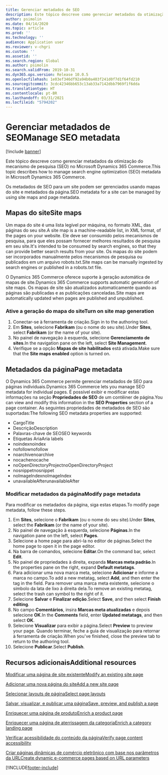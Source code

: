 ```yaml
---
title: Gerenciar metadados de SEO
description: Este tópico descreve como gerenciar metadados da otimização do mecanismo de pesquisa (SEO) no Microsoft Dynamics 365 Commerce.
author: psimolin
ms.date: 04/14/2020
ms.topic: article
ms.prod: ''
ms.technology: ''
audience: Application user
ms.reviewer: v-chgri
ms.custom: ''
ms.assetid: ''
ms.search.region: Global
ms.author: psimolin
ms.search.validFrom: 2019-10-31
ms.dyn365.ops.version: Release 10.0.5
ms.openlocfilehash: 1e03ef346df92a94b0a403f241d0f7d1f64fd210
ms.sourcegitcommit: 3cdc42346bb653c13ab33a7142dbb7969f1f6dda
ms.translationtype: HT
ms.contentlocale: pt-BR
ms.lasthandoff: 03/31/2021
ms.locfileid: "5794202"
---
```

# <a name="manage-seo-metadata"></a><span data-ttu-id="181f7-103">Gerenciar metadados de SEO</span><span class="sxs-lookup"><span data-stu-id="181f7-103">Manage SEO metadata</span></span>

[!include [banner](includes/banner.md)]

<span data-ttu-id="181f7-104">Este tópico descreve como gerenciar metadados da otimização do mecanismo de pesquisa (SEO) no Microsoft Dynamics 365 Commerce.</span><span class="sxs-lookup"><span data-stu-id="181f7-104">This topic describes how to manage search engine optimization (SEO) metadata in Microsoft Dynamics 365 Commerce.</span></span>

<span data-ttu-id="181f7-105">Os metadados de SEO para um site podem ser gerenciados usando mapas do site e metadados da página.</span><span class="sxs-lookup"><span data-stu-id="181f7-105">SEO metadata for a site can be managed by using site maps and page metadata.</span></span>
    
## <a name="site-maps"></a><span data-ttu-id="181f7-106">Mapas do site</span><span class="sxs-lookup"><span data-stu-id="181f7-106">Site maps</span></span>

<span data-ttu-id="181f7-107">Um mapa do site é uma lista legível por máquina, no formato XML, das páginas do seu site.</span><span class="sxs-lookup"><span data-stu-id="181f7-107">A site map is a machine-readable list, in XML format, of the pages on your website.</span></span> <span data-ttu-id="181f7-108">Ele deve ser consumido pelos mecanismos de pesquisa, para que eles possam fornecer melhores resultados de pesquisa em seu site.</span><span class="sxs-lookup"><span data-stu-id="181f7-108">It's intended to be consumed by search engines, so that they can provide better search results from your site.</span></span> <span data-ttu-id="181f7-109">Os mapas do site podem ser incorporados manualmente pelos mecanismos de pesquisa ou publicados em um arquivo robots.txt.</span><span class="sxs-lookup"><span data-stu-id="181f7-109">Site maps can be manually ingested by search engines or published in a robots.txt file.</span></span>

<span data-ttu-id="181f7-110">O Dynamics 365 Commerce oferece suporte à geração automática de mapas de site.</span><span class="sxs-lookup"><span data-stu-id="181f7-110">Dynamics 365 Commerce supports automatic generation of site maps.</span></span> <span data-ttu-id="181f7-111">Os mapas de site são atualizados automaticamente quando as páginas são publicadas e as publicações canceladas.</span><span class="sxs-lookup"><span data-stu-id="181f7-111">Site maps are automatically updated when pages are published and unpublished.</span></span>

### <a name="turn-on-site-map-generation"></a><span data-ttu-id="181f7-112">Ative a geração do mapa do site</span><span class="sxs-lookup"><span data-stu-id="181f7-112">Turn on site map generation</span></span>

1. <span data-ttu-id="181f7-113">Conectar-se à ferramenta de criação.</span><span class="sxs-lookup"><span data-stu-id="181f7-113">Sign in to the authoring tool.</span></span>
1. <span data-ttu-id="181f7-114">Em **Sites**, selecione **Fabrikam** (ou o nome do seu site).</span><span class="sxs-lookup"><span data-stu-id="181f7-114">Under **Sites**, select **Fabrikam** (or the name of your site).</span></span>
1. <span data-ttu-id="181f7-115">No painel de navegação à esquerda, selecione **Gerenciamento de sites**.</span><span class="sxs-lookup"><span data-stu-id="181f7-115">In the navigation pane on the left, select **Site Management**.</span></span>
1. <span data-ttu-id="181f7-116">Verifique se a opção **Mapas de site habilitados** está ativada.</span><span class="sxs-lookup"><span data-stu-id="181f7-116">Make sure that the **Site maps enabled** option is turned on.</span></span>

## <a name="page-metadata"></a><span data-ttu-id="181f7-117">Metadados da página</span><span class="sxs-lookup"><span data-stu-id="181f7-117">Page metadata</span></span>

<span data-ttu-id="181f7-118">O Dynamics 365 Commerce permite gerenciar metadados de SEO para páginas individuais.</span><span class="sxs-lookup"><span data-stu-id="181f7-118">Dynamics 365 Commerce lets you manage SEO metadata for individual pages.</span></span> <span data-ttu-id="181f7-119">É possível exibir e modificar estas informações na seção **Propriedades de SEO** de um contêiner de página.</span><span class="sxs-lookup"><span data-stu-id="181f7-119">You can view and modify this information in the **SEO Properties** section of a page container.</span></span> <span data-ttu-id="181f7-120">As seguintes propriedades de metadados de SEO são suportadas:</span><span class="sxs-lookup"><span data-stu-id="181f7-120">The following SEO metadata properties are supported:</span></span>

- <span data-ttu-id="181f7-121">Cargo</span><span class="sxs-lookup"><span data-stu-id="181f7-121">Title</span></span>
- <span data-ttu-id="181f7-122">Descrição</span><span class="sxs-lookup"><span data-stu-id="181f7-122">Description</span></span>
- <span data-ttu-id="181f7-123">Palavras-chave de SEO</span><span class="sxs-lookup"><span data-stu-id="181f7-123">SEO keywords</span></span>
- <span data-ttu-id="181f7-124">Etiquetas Aria</span><span class="sxs-lookup"><span data-stu-id="181f7-124">Aria labels</span></span>
- <span data-ttu-id="181f7-125">noindex</span><span class="sxs-lookup"><span data-stu-id="181f7-125">noindex</span></span>
- <span data-ttu-id="181f7-126">nofollow</span><span class="sxs-lookup"><span data-stu-id="181f7-126">nofollow</span></span>
- <span data-ttu-id="181f7-127">noarchive</span><span class="sxs-lookup"><span data-stu-id="181f7-127">noarchive</span></span>
- <span data-ttu-id="181f7-128">nocache</span><span class="sxs-lookup"><span data-stu-id="181f7-128">nocache</span></span>
- <span data-ttu-id="181f7-129">noOpenDirectoryProject</span><span class="sxs-lookup"><span data-stu-id="181f7-129">noOpenDirectoryProject</span></span>
- <span data-ttu-id="181f7-130">nosnippet</span><span class="sxs-lookup"><span data-stu-id="181f7-130">nosnippet</span></span>
- <span data-ttu-id="181f7-131">noImageIndex</span><span class="sxs-lookup"><span data-stu-id="181f7-131">noImageIndex</span></span>
- <span data-ttu-id="181f7-132">unavailableAfter</span><span class="sxs-lookup"><span data-stu-id="181f7-132">unavailableAfter</span></span>

### <a name="modify-page-metadata"></a><span data-ttu-id="181f7-133">Modificar metadados da página</span><span class="sxs-lookup"><span data-stu-id="181f7-133">Modify page metadata</span></span>

<span data-ttu-id="181f7-134">Para modificar os metadados da página, siga estas etapas.</span><span class="sxs-lookup"><span data-stu-id="181f7-134">To modify page metadata, follow these steps.</span></span>

1. <span data-ttu-id="181f7-135">Em **Sites**, selecione o **Fabrikam** (ou o nome do seu site).</span><span class="sxs-lookup"><span data-stu-id="181f7-135">Under **Sites**, select the **Fabrikam** (or the name of your site).</span></span>
1. <span data-ttu-id="181f7-136">No painel de navegação à esquerda, selecione **Páginas**.</span><span class="sxs-lookup"><span data-stu-id="181f7-136">In the navigation pane on the left, select **Pages**.</span></span>
1. <span data-ttu-id="181f7-137">Selecione a home page para abri-la no editor de páginas.</span><span class="sxs-lookup"><span data-stu-id="181f7-137">Select the home page to open it in the page editor.</span></span>
1. <span data-ttu-id="181f7-138">Na barra de comandos, selecione **Editar**.</span><span class="sxs-lookup"><span data-stu-id="181f7-138">On the command bar, select **Edit**.</span></span>
1. <span data-ttu-id="181f7-139">No painel de propriedades à direita, expanda **Marcas meta padrão**.</span><span class="sxs-lookup"><span data-stu-id="181f7-139">In the properties pane on the right, expand **Default metatags**.</span></span>
1. <span data-ttu-id="181f7-140">Para adicionar uma nova marca meta, selecione **Adicionar** e informe a marca no campo.</span><span class="sxs-lookup"><span data-stu-id="181f7-140">To add a new metatag, select **Add**, and then enter the tag in the field.</span></span> <span data-ttu-id="181f7-141">Para remover uma marca meta existente, selecione o símbolo da lata de lixo à direita dela.</span><span class="sxs-lookup"><span data-stu-id="181f7-141">To remove an existing metatag, select the trash can symbol to the right of it.</span></span>
1. <span data-ttu-id="181f7-142">Selecione **Salvar** e **Finalizar edição**.</span><span class="sxs-lookup"><span data-stu-id="181f7-142">Select **Save**, and then select **Finish editing**.</span></span>
1. <span data-ttu-id="181f7-143">No campo **Comentários**, insira **Marcas meta atualizadas** e depois selecione **OK**.</span><span class="sxs-lookup"><span data-stu-id="181f7-143">In the **Comments** field, enter **Updated metatags**, and then select **OK**.</span></span>
1. <span data-ttu-id="181f7-144">Selecione **Visualizar** para exibir a página.</span><span class="sxs-lookup"><span data-stu-id="181f7-144">Select **Preview** to preview your page.</span></span> <span data-ttu-id="181f7-145">Quando terminar, feche a guia de visualização para retornar à ferramenta de criação.</span><span class="sxs-lookup"><span data-stu-id="181f7-145">When you've finished, close the preview tab to return to the authoring tool.</span></span>
1. <span data-ttu-id="181f7-146">Selecione **Publicar**.</span><span class="sxs-lookup"><span data-stu-id="181f7-146">Select **Publish**.</span></span>

## <a name="additional-resources"></a><span data-ttu-id="181f7-147">Recursos adicionais</span><span class="sxs-lookup"><span data-stu-id="181f7-147">Additional resources</span></span>

[<span data-ttu-id="181f7-148">Modificar uma página de site existente</span><span class="sxs-lookup"><span data-stu-id="181f7-148">Modify an existing site page</span></span>](modify-existing-page.md)

[<span data-ttu-id="181f7-149">Adicionar uma nova página do site</span><span class="sxs-lookup"><span data-stu-id="181f7-149">Add a new site page</span></span>](add-new-page.md)

[<span data-ttu-id="181f7-150">Selecionar layouts de página</span><span class="sxs-lookup"><span data-stu-id="181f7-150">Select page layouts</span></span>](select-page-layouts.md)

[<span data-ttu-id="181f7-151">Salvar, visualizar, e publicar uma página</span><span class="sxs-lookup"><span data-stu-id="181f7-151">Save, preview, and publish a page</span></span>](save-preview-publish-page.md)

[<span data-ttu-id="181f7-152">Enriquecer uma página de produto</span><span class="sxs-lookup"><span data-stu-id="181f7-152">Enrich a product page</span></span>](enrich-product-page.md)

[<span data-ttu-id="181f7-153">Enriquecer uma página de aterrissagem da categoria</span><span class="sxs-lookup"><span data-stu-id="181f7-153">Enrich a category landing page</span></span>](enrich-category-page.md)

[<span data-ttu-id="181f7-154">Verificar acessibilidade do conteúdo da página</span><span class="sxs-lookup"><span data-stu-id="181f7-154">Verify page content accessibility</span></span>](verify-accessibility.md)

[<span data-ttu-id="181f7-155">Criar páginas dinâmicas de comércio eletrônico com base nos parâmetros da URL</span><span class="sxs-lookup"><span data-stu-id="181f7-155">Create dynamic e-commerce pages based on URL parameters</span></span>](create-dynamic-pages.md)


[!INCLUDE[footer-include](../includes/footer-banner.md)]
